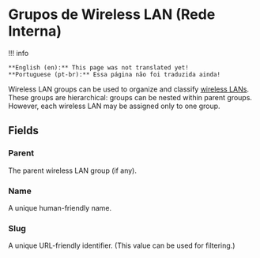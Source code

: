 # Grupos de Wireless LAN (Rede Interna)

!!! info

    **English (en):** This page was not translated yet!
    **Portuguese (pt-br):** Essa página não foi traduzida ainda!

Wireless LAN groups can be used to organize and classify [wireless LANs](./wirelesslan.md). These groups are hierarchical: groups can be nested within parent groups. However, each wireless LAN may be assigned only to one group.

## Fields

### Parent

The parent wireless LAN group (if any).

### Name

A unique human-friendly name.

### Slug

A unique URL-friendly identifier. (This value can be used for filtering.)
